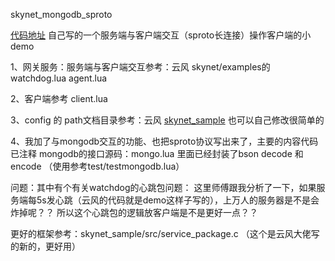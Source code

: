 skynet_mongodb_sproto

[代码地址](https://github.com/ToSaySomething/Skynet_MongoDB_Demo)
自己写的一个服务端与客户端交互（sproto长连接）操作客户端的小demo

1、网关服务：服务端与客户端交互参考：云风 skynet/examples的watchdog.lua agent.lua

2、客户端参考 client.lua

3、config 的 path文档目录参考：云风 [skynet_sample](https://github.com/cloudwu/skynet_sample)  也可以自己修改很简单的

4、我加了与mongodb交互的功能、也把sproto协议写出来了，主要的内容代码已注释
mongodb的接口源码：mongo.lua 里面已经封装了bson decode 和 encode
	（使用参考test/testmongodb.lua）

问题：其中有个有关watchdog的心跳包问题：
    这里师傅跟我分析了一下，如果服务端每5s发心跳（云风的代码就是demo这样子写的），上万人的服务器是不是会炸掉呢？？ 所以这个心跳包的逻辑放客户端是不是更好一点？？

更好的框架参考：skynet_sample/src/service_package.c （这个是云风大佬写的新的，更好用）
